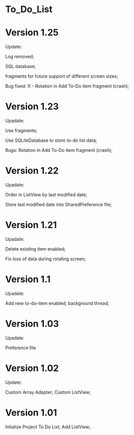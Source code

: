 # To_Do_List


# Version 1.25 
Update:

Log removed;

SQL database;

fragments for future support of different screen sizes;

Bug fixed:
X - Rotation in Add To-Do item fragment (crash);

# Version 1.23 
Upadate: 

Use fragments; 

Use SQLiteDatabase to store to-do list data;

Bugs: Rotation in Add To-Do item fragment (crash);
# Version 1.22 
Upadate: 

Order in ListView by last modified date; 

Store last modified date into SharedPreference file;

# Version 1.21 
Upadate: 

Delete existing item enabled; 

Fix loss of data during rotating screen;

# Version 1.1 
Upadate: 

Add new to-do-item enabled; background thread;

# Version 1.03 
Upadate: 

Preference file

# Version 1.02 
Update: 

Custom Array Adapter; Custom ListView;

# Version 1.01 
Intialize Project To Do List; Add ListView;

